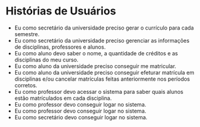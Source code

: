 # Histórias de Usuários 

*  Eu como secretário da universidade preciso gerar o currículo para cada semestre.
*  Eu como secretário da universidade preciso gerenciar as informações de disciplinas, professores e alunos.
*  Eu como aluno devo saber o nome, a quantidade de créditos e as disciplinas do meu curso.
*  Eu como aluno da universidade preciso conseguir me matricular.
*  Eu como aluno da universidade preciso conseguir efeturar matrícula em disciplinas e/ou cancelar matrículas feitas anteriormente nos períodos corretos.
*  Eu como professor devo acessar o sistema para saber quais alunos estão matrículados em cada disciplina.
*  Eu como professor devo conseguir logar no sistema.
*  Eu como professor devo conseguir logar no sistema.
*  Eu como secretário devo conseguir logar no sistema.




